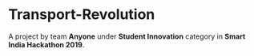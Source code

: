 # Transport-Revolution

A project by team **Anyone** under **Student Innovation** category in **Smart India Hackathon 2019**.
